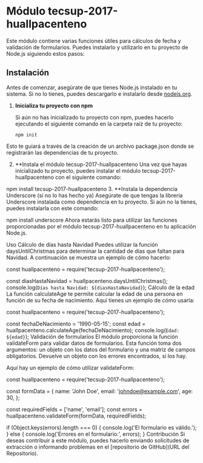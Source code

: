 # Módulo tecsup-2017-huallpacenteno

Este módulo contiene varias funciones útiles para cálculos de fecha y validación de formularios. Puedes instalarlo y utilizarlo en tu proyecto de Node.js siguiendo estos pasos:

## Instalación

Antes de comenzar, asegúrate de que tienes Node.js instalado en tu sistema. Si no lo tienes, puedes descargarlo e instalarlo desde [nodejs.org](https://nodejs.org/).

1. **Inicializa tu proyecto con npm**

   Si aún no has inicializado tu proyecto con npm, puedes hacerlo ejecutando el siguiente comando en la carpeta raíz de tu proyecto:

   ```shell
   npm init

Esto te guiará a través de la creación de un archivo package.json donde se registrarán las dependencias de tu proyecto.

2. **Instala el módulo tecsup-2017-huallpacenteno
Una vez que hayas inicializado tu proyecto, puedes instalar el módulo tecsup-2017-huallpacenteno con el siguiente comando:


npm install tecsup-2017-huallpacenteno
3. **Instala la dependencia Underscore (si no lo has hecho ya)
Asegúrate de que tengas la librería Underscore instalada como dependencia en tu proyecto. Si aún no la tienes, puedes instalarla con este comando:


npm install underscore
Ahora estarás listo para utilizar las funciones proporcionadas por el módulo tecsup-2017-huallpacenteno en tu aplicación Node.js.

Uso
Cálculo de días hasta Navidad
Puedes utilizar la función daysUntilChristmas para determinar la cantidad de días que faltan para Navidad. A continuación se muestra un ejemplo de cómo hacerlo:


const huallpacenteno = require('tecsup-2017-huallpacenteno');

const diasHastaNavidad = huallpacenteno.daysUntilChristmas();
console.log(`Días hasta Navidad: ${diasHastaNavidad}`);
Cálculo de la edad
La función calculateAge te permite calcular la edad de una persona en función de su fecha de nacimiento. Aquí tienes un ejemplo de cómo usarla:


const huallpacenteno = require('tecsup-2017-huallpacenteno');

const fechaDeNacimiento = '1990-05-15';
const edad = huallpacenteno.calculateAge(fechaDeNacimiento);
console.log(`Edad: ${edad}`);
Validación de formularios
El módulo proporciona la función validateForm para validar datos de formularios. Esta función toma dos argumentos: un objeto con los datos del formulario y una matriz de campos obligatorios. Devuelve un objeto con los errores encontrados, si los hay.

Aquí hay un ejemplo de cómo utilizar validateForm:


const huallpacenteno = require('tecsup-2017-huallpacenteno');

const formData = {
    name: 'John Doe',
    email: 'johndoe@example.com',
    age: 30,
};

const requiredFields = ['name', 'email'];
const errors = huallpacenteno.validateForm(formData, requiredFields);

if (Object.keys(errors).length === 0) {
    console.log('El formulario es válido.');
} else {
    console.log('Errores en el formulario:', errors);
}
Contribución
Si deseas contribuir a este módulo, puedes hacerlo enviando solicitudes de extracción o informando problemas en el [repositorio de GitHub](URL del Repositorio).
